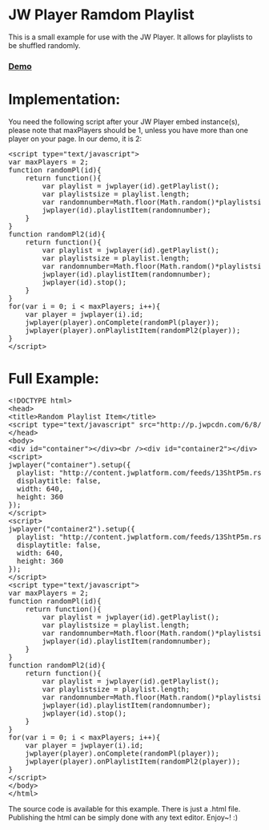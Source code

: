 JW Player Ramdom Playlist
==========

This is a small example for use with the JW Player. It allows for playlists to be shuffled randomly.

### [Demo](http://www.pluginsbyethan.com/github/randomplaylist.html)

Implementation:
==========

You need the following script after your JW Player embed instance(s), please note that maxPlayers should be 1, unless you have more than one player on your page. In our demo, it is 2:

<pre>
&lt;script type=&quot;text/javascript&quot;&gt;
var maxPlayers = 2;
function randomPl(id){
	return function(){
		var playlist = jwplayer(id).getPlaylist();
		var playlistsize = playlist.length;
		var randomnumber=Math.floor(Math.random()*playlistsize);
		jwplayer(id).playlistItem(randomnumber);
	}
}
function randomPl2(id){
	return function(){
		var playlist = jwplayer(id).getPlaylist();
		var playlistsize = playlist.length;
		var randomnumber=Math.floor(Math.random()*playlistsize);
		jwplayer(id).playlistItem(randomnumber);
		jwplayer(id).stop();
	}
}
for(var i = 0; i &lt; maxPlayers; i++){
	var player = jwplayer(i).id;
	jwplayer(player).onComplete(randomPl(player));
	jwplayer(player).onPlaylistItem(randomPl2(player));
}
&lt;/script&gt;
</pre>

Full Example:
==========
<pre>
&lt;!DOCTYPE html&gt;
&lt;head&gt;
&lt;title&gt;Random Playlist Item&lt;/title&gt;
&lt;script type=&quot;text/javascript&quot; src=&quot;http://p.jwpcdn.com/6/8/jwplayer.js&quot;&gt;&lt;/script&gt;
&lt;/head&gt;
&lt;body&gt;
&lt;div id=&quot;container&quot;&gt;&lt;/div&gt;&lt;br /&gt;&lt;div id=&quot;container2&quot;&gt;&lt;/div&gt;
&lt;script&gt;
jwplayer(&quot;container&quot;).setup({
&nbsp;&nbsp;playlist: &quot;http://content.jwplatform.com/feeds/13ShtP5m.rss&quot;,
&nbsp;&nbsp;displaytitle: false,
&nbsp;&nbsp;width: 640,
&nbsp;&nbsp;height: 360
});
&lt;/script&gt;
&lt;script&gt;
jwplayer(&quot;container2&quot;).setup({
&nbsp;&nbsp;playlist: &quot;http://content.jwplatform.com/feeds/13ShtP5m.rss&quot;,
&nbsp;&nbsp;displaytitle: false,
&nbsp;&nbsp;width: 640,
&nbsp;&nbsp;height: 360
});
&lt;/script&gt;
&lt;script type=&quot;text/javascript&quot;&gt;
var maxPlayers = 2;
function randomPl(id){
	return function(){
		var playlist = jwplayer(id).getPlaylist();
		var playlistsize = playlist.length;
		var randomnumber=Math.floor(Math.random()*playlistsize);
		jwplayer(id).playlistItem(randomnumber);
	}
}
function randomPl2(id){
	return function(){
		var playlist = jwplayer(id).getPlaylist();
		var playlistsize = playlist.length;
		var randomnumber=Math.floor(Math.random()*playlistsize);
		jwplayer(id).playlistItem(randomnumber);
		jwplayer(id).stop();
	}
}
for(var i = 0; i &lt; maxPlayers; i++){
	var player = jwplayer(i).id;
	jwplayer(player).onComplete(randomPl(player));
	jwplayer(player).onPlaylistItem(randomPl2(player));
}
&lt;/script&gt;
&lt;/body&gt;
&lt;/html&gt;
</pre>

The source code is available for this example. There is just a .html file. Publishing the html can be simply done with any text editor. Enjoy~! :)
